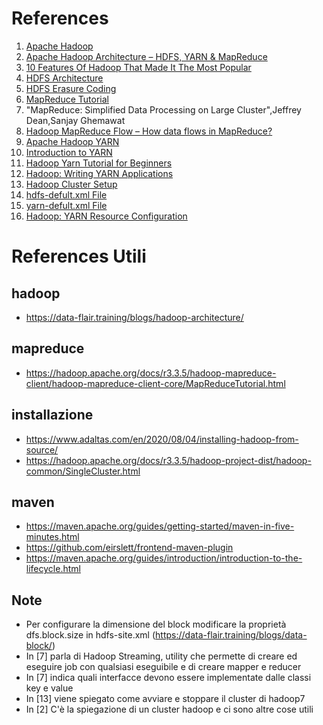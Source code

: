 # References
1. <a id="1"></a> [Apache Hadoop](https://hadoop.apache.org/)
1. <a id="2"></a> [Apache Hadoop Architecture – HDFS, YARN & MapReduce](https://techvidvan.com/tutorials/hadoop-architecture/)
1. <a id="3"></a> [10 Features Of Hadoop That Made It The Most Popular](https://data-flair.training/blogs/features-of-hadoop-and-design-principles/)
1. <a id="4"></a> [HDFS Architecture](https://hadoop.apache.org/docs/r3.3.5/hadoop-project-dist/hadoop-hdfs/HdfsDesign.html)
1. <a id="5"></a> [HDFS Erasure Coding](https://hadoop.apache.org/docs/r3.3.5/hadoop-project-dist/hadoop-hdfs/HDFSErasureCoding.html)
1. <a id="6"></a> [MapReduce Tutorial](https://hadoop.apache.org/docs/r3.3.5/hadoop-mapreduce-client/hadoop-mapreduce-client-core/MapReduceTutorial.html)
1. <a id="7"></a> "MapReduce: Simplified Data Processing on Large Cluster",Jeffrey Dean,Sanjay Ghemawat
1. <a id="8"></a> [Hadoop MapReduce Flow – How data flows in MapReduce?](https://data-flair.training/blogs/hadoop-mapreduce-flow/)
1. <a id="9"></a> [Apache Hadoop YARN](https://hadoop.apache.org/docs/r3.3.5/hadoop-yarn/hadoop-yarn-site/YARN.html)
1. <a id="10"></a> [Introduction to YARN](https://www.youtube.com/watch?v=5vmP1-6xd6Y&ab_channel=OracleLearning)
1. <a id="11"></a> [Hadoop Yarn Tutorial for Beginners](https://data-flair.training/blogs/hadoop-yarn-tutorial/)
1. <a id="12"></a> [Hadoop: Writing YARN Applications](https://hadoop.apache.org/docs/r3.3.5/hadoop-yarn/hadoop-yarn-site/WritingYarnApplications.html)
1. <a id="13"></a> [Hadoop Cluster Setup](https://hadoop.apache.org/docs/r3.3.5/hadoop-project-dist/hadoop-common/ClusterSetup.html)  
1. <a id="14"></a> [hdfs-defult.xml File](https://hadoop.apache.org/docs/r3.3.5/hadoop-project-dist/hadoop-hdfs/hdfs-default.xml)
1. <a id="15"></a> [yarn-defult.xml File](https://hadoop.apache.org/docs/r3.3.5/hadoop-yarn/hadoop-yarn-common/yarn-default.xml)
1. <a id="16"></a> [Hadoop: YARN Resource Configuration](https://hadoop.apache.org/docs/r3.3.5/hadoop-yarn/hadoop-yarn-site/ResourceModel.html)


# References Utili
## hadoop
* https://data-flair.training/blogs/hadoop-architecture/

## mapreduce
* https://hadoop.apache.org/docs/r3.3.5/hadoop-mapreduce-client/hadoop-mapreduce-client-core/MapReduceTutorial.html

## installazione
* https://www.adaltas.com/en/2020/08/04/installing-hadoop-from-source/
* https://hadoop.apache.org/docs/r3.3.5/hadoop-project-dist/hadoop-common/SingleCluster.html

## maven
* https://maven.apache.org/guides/getting-started/maven-in-five-minutes.html
* https://github.com/eirslett/frontend-maven-plugin
* https://maven.apache.org/guides/introduction/introduction-to-the-lifecycle.html


## Note 
* Per configurare la dimensione del block modificare la proprietà dfs.block.size in hdfs-site.xml (https://data-flair.training/blogs/data-block/)
* In [7] parla di Hadoop Streaming, utility che permette di creare ed eseguire job con qualsiasi eseguibile e di creare mapper e reducer
* In [7] indica quali interfacce devono essere implementate dalle classi key e value
* In [13] viene spiegato come avviare e stoppare il cluster di hadoop7
* In [2] C'è la spiegazione di un cluster hadoop e ci sono altre cose utili